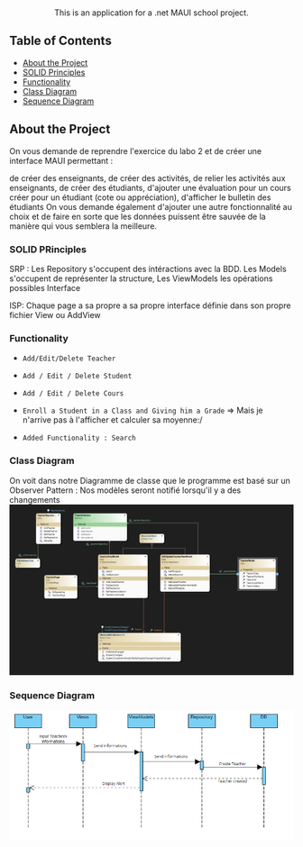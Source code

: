<!-- PROJECT LOGO -->
<br />
  <p align="center">
    This is an application for a .net MAUI school project. 
<br>

   </p>

<!-- TABLE OF CONTENTS -->
## Table of Contents

* [About the Project](#about-the-project)
* [SOLID Principles](#solid-principles)
* [Functionality](#functionnality)
* [Class Diagram](#class-diagram)
* [Sequence Diagram](#sequence-diagram)


<!--PROJECT DESCRIPTION-->
## About the Project

On vous demande de reprendre l'exercice du labo 2 et de créer une interface MAUI permettant :

de créer des enseignants,
de créer des activités,
de relier les activités aux enseignants,
de créer des étudiants,
d'ajouter une évaluation pour un cours créer pour un étudiant (cote ou appréciation),
d'afficher le bulletin des étudiants
On vous demande également d'ajouter une autre fonctionnalité au choix et de faire en sorte que les données puissent être sauvée de la manière qui vous semblera la meilleure.









### SOLID PRinciples

SRP : Les Repository s'occupent des intéractions avec la BDD. Les Models s'occupent de représenter la structure, Les ViewModels les opérations possibles
Interface

ISP: Chaque page a sa propre a sa propre interface définie dans son propre fichier View ou AddView


### Functionality

* `Add/Edit/Delete Teacher` 

* `Add / Edit / Delete Student` 
* `Add / Edit / Delete Cours` 
* `Enroll a Student in a Class and Giving him a Grade` => Mais je n'arrive pas à l'afficher et calculer sa moyenne:/
* `Added Functionality : Search` 



### Class Diagram

On voit dans notre Diagramme de classe que le programme est basé sur un Observer Pattern : Nos modèles seront notifié 
lorsqu'il y a des changements
![Diagramme de Classe pour la création/édition de Teachers][image1]

### Sequence Diagram 

![Diagramme de Séquence][image2]









<!-- MARKDOWN LINKS & IMAGES -->
[image1]: Images/Image1.png
[image2]: Images/Image2.png


